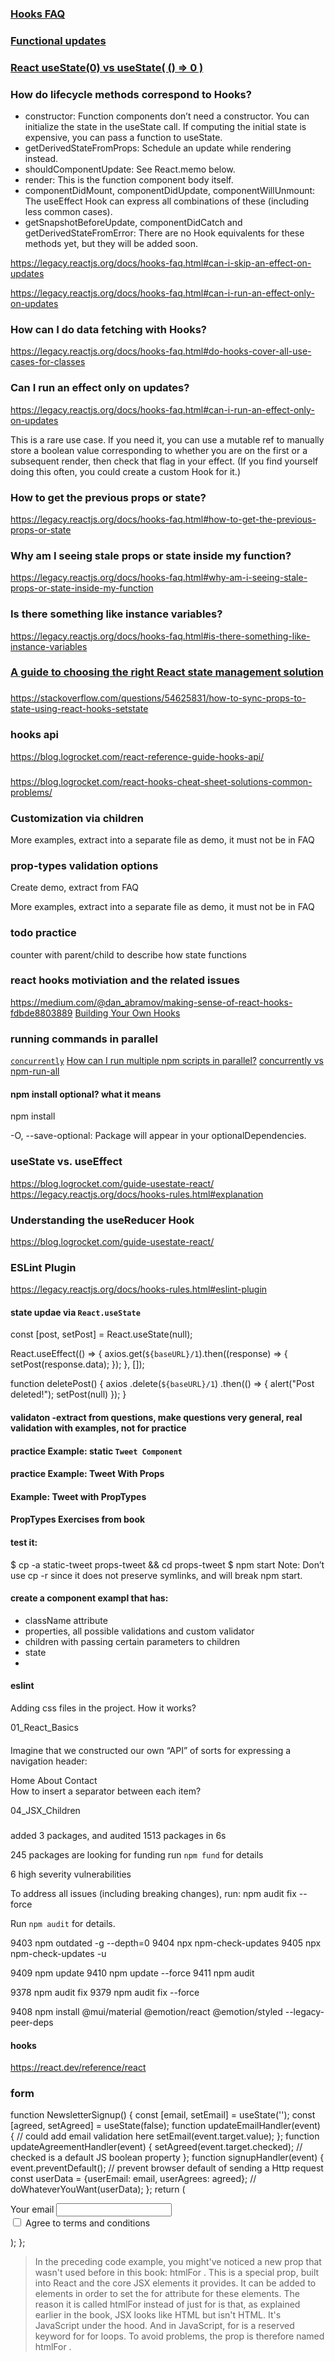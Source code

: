 ### [Hooks FAQ](https://legacy.reactjs.org/docs/hooks-faq.html)

### [Functional updates](https://legacy.reactjs.org/docs/hooks-reference.html#functional-updates)

### [React useState(0) vs useState( () => 0 )](https://stackoverflow.com/questions/72585007/react-usestate0-vs-usestate-0)

### How do lifecycle methods correspond to Hooks?

* constructor: Function components don’t need a constructor. You can initialize the state in the useState call. If computing the initial state is expensive, you can pass a function to useState.
* getDerivedStateFromProps: Schedule an update while rendering instead.
* shouldComponentUpdate: See React.memo below.
* render: This is the function component body itself.
* componentDidMount, componentDidUpdate, componentWillUnmount: The useEffect Hook can express all combinations of these (including less common cases).
* getSnapshotBeforeUpdate, componentDidCatch and getDerivedStateFromError: There are no Hook equivalents for these methods yet, but they will be added soon.

https://legacy.reactjs.org/docs/hooks-faq.html#can-i-skip-an-effect-on-updates

https://legacy.reactjs.org/docs/hooks-faq.html#can-i-run-an-effect-only-on-updates

### How can I do data fetching with Hooks?

https://legacy.reactjs.org/docs/hooks-faq.html#do-hooks-cover-all-use-cases-for-classes

### Can I run an effect only on updates?

https://legacy.reactjs.org/docs/hooks-faq.html#can-i-run-an-effect-only-on-updates

This is a rare use case. If you need it, you can use a mutable ref to manually store a boolean value corresponding to whether you are on the first or a subsequent render, then check that flag in your effect. (If you find yourself doing this often, you could create a custom Hook for it.)

### How to get the previous props or state?

https://legacy.reactjs.org/docs/hooks-faq.html#how-to-get-the-previous-props-or-state

### Why am I seeing stale props or state inside my function?

https://legacy.reactjs.org/docs/hooks-faq.html#why-am-i-seeing-stale-props-or-state-inside-my-function

### Is there something like instance variables?

https://legacy.reactjs.org/docs/hooks-faq.html#is-there-something-like-instance-variables

### [A guide to choosing the right React state management solution](https://blog.logrocket.com/guide-choosing-right-react-state-management-solution/)

###

https://stackoverflow.com/questions/54625831/how-to-sync-props-to-state-using-react-hooks-setstate

### hooks api

https://blog.logrocket.com/react-reference-guide-hooks-api/

### 

https://blog.logrocket.com/react-hooks-cheat-sheet-solutions-common-problems/

### Customization via children

More examples, extract into a separate file as demo, it must not be in FAQ

### prop-types validation options

Create demo, extract from FAQ

More examples, extract into a separate file as demo, it must not be in FAQ

### todo practice

counter with parent/child to describe how state functions

### react hooks motiviation and the related issues

https://medium.com/@dan_abramov/making-sense-of-react-hooks-fdbde8803889
[Building Your Own Hooks](https://legacy.reactjs.org/docs/hooks-custom.html)

### running commands in parallel

[`concurrently`](https://www.npmjs.com/package/concurrently)
[How can I run multiple npm scripts in parallel?](https://stackoverflow.com/questions/30950032/how-can-i-run-multiple-npm-scripts-in-parallel)
[concurrently vs npm-run-all](https://github.com/open-cli-tools/concurrently/issues/180)

#### npm install optional? what it means

npm install

-O, --save-optional: Package will appear in your optionalDependencies.

### useState vs. useEffect

https://blog.logrocket.com/guide-usestate-react/
https://legacy.reactjs.org/docs/hooks-rules.html#explanation

### Understanding the useReducer Hook

https://blog.logrocket.com/guide-usestate-react/

### ESLint Plugin
https://legacy.reactjs.org/docs/hooks-rules.html#eslint-plugin

#### state updae via `React.useState`

const [post, setPost] = React.useState(null);

React.useEffect(() => {
axios.get(`${baseURL}/1`).then((response) => {
setPost(response.data);
});
}, []);

function deletePost() {
axios
.delete(`${baseURL}/1`)
.then(() => {
alert("Post deleted!");
setPost(null)
});
}

#### validaton -extract from questions, make questions very general, real validation with examples, not for practice
#### practice Example: static `Tweet Component`
#### practice Example: Tweet With Props
#### Example: Tweet with PropTypes
#### PropTypes Exercises from book
#### test it:

$ cp -a static-tweet props-tweet && cd props-tweet
$ npm start
Note: Don’t use cp -r since it does not preserve symlinks, and will break npm start.

#### create a component exampl that has:
* className attribute
* properties, all possible validations and custom validator
* children with passing certain parameters to children
* state
* 
#### eslint

Adding css files in the project. How it works?

01_React_Basics

####

Imagine that we constructed our own “API” of sorts for expressing a navigation header:
<Nav>
<NavItem url='/'>Home</NavItem>
<NavItem url='/about'>About</NavItem>
<NavItem url='/contact'>Contact</NavItem>
</Nav>
How to insert a separator between each item?

04_JSX_Children

#####

added 3 packages, and audited 1513 packages in 6s

245 packages are looking for funding
run `npm fund` for details

6 high severity vulnerabilities

To address all issues (including breaking changes), run:
npm audit fix --force

Run `npm audit` for details.

9403  npm outdated -g --depth=0
9404  npx npm-check-updates
9405  npx npm-check-updates -u

9409  npm update
9410  npm update --force
9411  npm audit

9378  npm audit fix
9379  npm audit fix --force

9408  npm install @mui/material @emotion/react @emotion/styled --legacy-peer-deps

####  hooks

https://react.dev/reference/react

### form

function NewsletterSignup() {
  const [email, setEmail] = useState('');
  const [agreed, setAgreed] = useState(false);
  function updateEmailHandler(event) {
    // could add email validation here
    setEmail(event.target.value);
  };
  function updateAgreementHandler(event) {
    setAgreed(event.target.checked); // checked is a default JS boolean
property
  };
  function signupHandler(event) {
    event.preventDefault(); // prevent browser default of sending a Http
request
    const userData = {userEmail: email, userAgrees: agreed};
    // doWhateverYouWant(userData);
  };
  return (
    <form onSubmit={signupHandler}>
      <div>
        <label htmlFor="email">Your email</label>
        <input type="email" id="email" onChange={updateEmailHandler}/>
      </div>
      <div>
        <input type="checkbox" id="agree"
onChange={updateAgreementHandler}/>
        <label htmlFor="agree">Agree to terms and conditions</label>
      </div>
    </form>
  );
};

> In the preceding code example, you might've noticed a new prop that
> wasn't used before in this book: htmlFor . This is a special prop, built into
> React and the core JSX elements it provides. It can be added to <label>
> elements in order to set the for attribute for these elements. The reason
> it is called htmlFor instead of just for is that, as explained earlier in the
> book, JSX looks like HTML but isn't HTML. It's JavaScript under the hood.
> And in JavaScript, for is a reserved keyword for for loops. To avoid
> problems, the prop is therefore named htmlFor .

####
